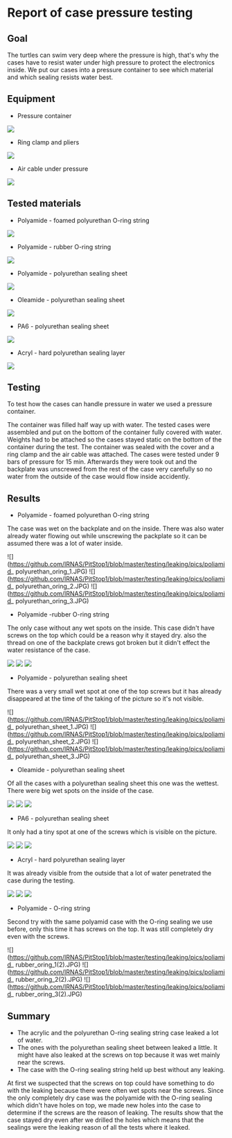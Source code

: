 # Report of case pressure testing

## Goal
The turtles can swim very deep where the pressure is high, that's why the cases have to resist water under high pressure to protect the electronics inside. We put our cases into a pressure container to see which material and which sealing resists water best.

## Equipment
* Pressure container

![](https://github.com/IRNAS/PitStop1/blob/master/testing/leaking/pics/pressure_container.JPG)

* Ring clamp and pliers

![](https://github.com/IRNAS/PitStop1/blob/master/testing/leaking/pics/ring_clamp.JPG)

* Air cable under pressure

![](https://github.com/IRNAS/PitStop1/blob/master/testing/leaking/pics/air_cable.JPG)

## Tested materials
* Polyamide - foamed polyurethan O-ring string

![](https://github.com/IRNAS/PitStop1/blob/master/testing/leaking/pics/case_polyamide_polyurethan_oring.JPG)

* Polyamide - rubber O-ring string

![](https://github.com/IRNAS/PitStop1/blob/master/testing/leaking/pics/case_polyamide_rubber_oring.JPG)

* Polyamide - polyurethan sealing sheet

![](https://github.com/IRNAS/PitStop1/blob/master/testing/leaking/pics/case_polyamide_polyurethan_sheet.JPG)

* Oleamide - polyurethan sealing sheet

![](https://github.com/IRNAS/PitStop1/blob/master/testing/leaking/pics/case_oleamide.JPG)

* PA6 - polyurethan sealing sheet

![](https://github.com/IRNAS/PitStop1/blob/master/testing/leaking/pics/case_PA6.JPG)

* Acryl - hard polyurethan sealing layer

![](https://github.com/IRNAS/PitStop1/blob/master/testing/leaking/pics/case_acryl.JPG)

## Testing
To test how the cases can handle pressure in water we used a pressure container.

The container was filled half way up with water. The tested cases were assembled and put on the bottom of the container fully covered with water. Weights had to be attached so the cases stayed static on the bottom of the container during the test. The container was sealed with the cover and a ring clamp and the air cable was attached. The cases were tested under 9 bars of pressure for 15 min. Afterwards they were took out and the backplate was unscrewed from the rest of the case very carefully so no water from the outside of the case would flow inside accidently.

## Results
* Polyamide -  foamed polyurethan O-ring string

The case was wet on the backplate and on the inside. There was also water already 	water flowing out while unscrewing the packplate so it can be assumed there was a 	lot of water inside.

![](https://github.com/IRNAS/PitStop1/blob/master/testing/leaking/pics/poliamid_ polyurethan_oring_1.JPG)
![](https://github.com/IRNAS/PitStop1/blob/master/testing/leaking/pics/poliamid_ polyurethan_oring_2.JPG)
![](https://github.com/IRNAS/PitStop1/blob/master/testing/leaking/pics/poliamid_ polyurethan_oring_3.JPG)

* Polyamide -rubber O-ring string

The only case without any wet spots on the inside. This case didn't have screws on 	the top which could be a reason why it stayed dry. also the thread on one of the backplate crews got broken but it didn't effect the water resistance of the case.

![](https://github.com/IRNAS/PitStop1/blob/master/testing/leaking/pics/poliamid_rubber_oring_1.JPG)
![](https://github.com/IRNAS/PitStop1/blob/master/testing/leaking/pics/poliamid_rubber_oring_2.JPG)
![](https://github.com/IRNAS/PitStop1/blob/master/testing/leaking/pics/poliamid_rubber_oring_3.JPG)

* Polyamide  - polyurethan sealing sheet

There was a very small wet spot at one of the top screws but it has already 	disappeared at the time of the taking of the picture so it's not visible.

![](https://github.com/IRNAS/PitStop1/blob/master/testing/leaking/pics/poliamid_ polyurethan_sheet_1.JPG)
![](https://github.com/IRNAS/PitStop1/blob/master/testing/leaking/pics/poliamid_ polyurethan_sheet_2.JPG)
![](https://github.com/IRNAS/PitStop1/blob/master/testing/leaking/pics/poliamid_ polyurethan_sheet_3.JPG)

* Oleamide - polyurethan sealing sheet

Of all the cases with a polyurethan sealing sheet this one was the wettest. There 	were big wet spots on the inside of the case.

![](https://github.com/IRNAS/PitStop1/blob/master/testing/leaking/pics/oleamide_1.JPG)
![](https://github.com/IRNAS/PitStop1/blob/master/testing/leaking/pics/oleamide_2.JPG)
![](https://github.com/IRNAS/PitStop1/blob/master/testing/leaking/pics/oleamide_3.JPG)

* PA6 - polyurethan sealing sheet

It only had a tiny spot at one of the screws which is visible on the picture.

![](https://github.com/IRNAS/PitStop1/blob/master/testing/leaking/pics/PA6_1.JPG)
![](https://github.com/IRNAS/PitStop1/blob/master/testing/leaking/pics/PA6_2.JPG)
![](https://github.com/IRNAS/PitStop1/blob/master/testing/leaking/pics/PA6_3.JPG)

* Acryl - hard polyurethan sealing layer

It was already visible from the outside that a lot of water penetrated the case during 	the testing.

![](https://github.com/IRNAS/PitStop1/blob/master/testing/leaking/pics/acryl_1.JPG)
![](https://github.com/IRNAS/PitStop1/blob/master/testing/leaking/pics/acryl_2.JPG)
![](https://github.com/IRNAS/PitStop1/blob/master/testing/leaking/pics/acryl_3.JPG)

* Polyamide - O-ring string

Second try with the same polyamid case with the O-ring sealing we use before, only 	this time it has screws on the top. It was still completely dry even with the screws.

![](https://github.com/IRNAS/PitStop1/blob/master/testing/leaking/pics/poliamid_ rubber_oring_1(2).JPG)
![](https://github.com/IRNAS/PitStop1/blob/master/testing/leaking/pics/poliamid_ rubber_oring_2(2).JPG)
![](https://github.com/IRNAS/PitStop1/blob/master/testing/leaking/pics/poliamid_ rubber_oring_3(2).JPG)


## Summary
* The acrylic and the polyurethan O-ring sealing string case leaked a lot of water.
* The ones with the polyurethan sealing sheet between leaked a little. It might have also leaked at the screws on top because it was wet mainly near the screws.
* The case with the O-ring sealing string held up best without any leaking.

At first we suspected that the screws on top could have something to do with the leaking because there were often wet spots near the screws. Since the only completely dry case was the polyamide with the O-ring sealing which didn't have holes on top, we made new holes into the case to determine if the screws are the reason of leaking. The results show that the case stayed dry even after we drilled the holes which means that the sealings were the leaking reason of all the tests where it leaked.
